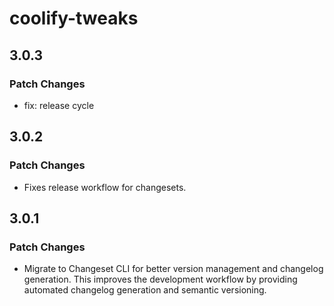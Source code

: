 # coolify-tweaks

## 3.0.3

### Patch Changes

- fix: release cycle

## 3.0.2

### Patch Changes

- Fixes release workflow for changesets.

## 3.0.1

### Patch Changes

- Migrate to Changeset CLI for better version management and changelog generation. This improves the development workflow by providing automated changelog generation and semantic versioning.
